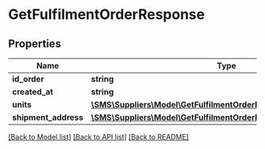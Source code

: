 # GetFulfilmentOrderResponse

## Properties
Name | Type | Description | Notes
------------ | ------------- | ------------- | -------------
**id_order** | **string** |  | 
**created_at** | **string** |  | 
**units** | [**\SMS\Suppliers\Model\GetFulfilmentOrderResponseUnits[]**](GetFulfilmentOrderResponseUnits.md) |  | 
**shipment_address** | [**\SMS\Suppliers\Model\GetFulfilmentOrderResponseShipmentAddress**](GetFulfilmentOrderResponseShipmentAddress.md) |  | [optional] 

[[Back to Model list]](../README.md#documentation-for-models) [[Back to API list]](../README.md#documentation-for-api-endpoints) [[Back to README]](../README.md)


